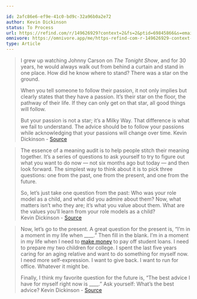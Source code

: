 ```yaml
---

id: 2afc86e6-ef9e-41c0-bd9c-32a96b0a2e72
author: Kevin Dickinson
status: To Process
url: https://refind.com/r/149626929?context=2&fs=2&ptid=69845866&s=email-2402&t=4IEIuDUtOF1-ZJkF-RKp-Q
omnivore: https://omnivore.app/me/https-refind-com-r-149626929-context-2-fs-2-ptid-69845866-s-emai-18bb3caecae
type: Article
---
```



> I grew up watching Johnny Carson on _The Tonight Show_, and for 30 years, he would always walk out from behind a curtain and stand in one place. How did he know where to stand? There was a star on the ground.
> 
> When you tell someone to follow their passion, it not only implies but clearly states that they have a passion. It’s their star on the floor, the pathway of their life. If they can only get on that star, all good things will follow. 
> 
> But your passion is not a star; it’s a Milky Way. That difference is what we fail to understand. The advice should be to follow your passions while acknowledging that your passions will change over time. 
> Kevin Dickinson - [Source](https://refind.com/r/149626929?context=2&fs=2&ptid=69845866&s=email-2402&t=4IEIuDUtOF1-ZJkF-RKp-Q) 


> The essence of a meaning audit is to help people stitch their meaning together. It’s a series of questions to ask yourself to try to figure out what you want to do now — not six months ago but today — and then look forward. The simplest way to think about it is to pick three questions: one from the past, one from the present, and one from the future. 
> 
> So, let’s just take one question from the past: Who was your role model as a child, and what did you admire about them? Now, what matters isn’t who they are; it’s what you value about them. What are the values you’ll learn from your role models as a child?  
> Kevin Dickinson - [Source](https://refind.com/r/149626929?context=2&fs=2&ptid=69845866&s=email-2402&t=4IEIuDUtOF1-ZJkF-RKp-Q) 


> Now, let’s go to the present. A great question for the present is, “I’m in a moment in my life when \_\_\_\_.” Then fill in the blank. I’m in a moment in my life when I need to [make money](https://bigthink.com/the-learning-curve/can-money-buy-happiness/) to pay off student loans. I need to prepare my two children for college. I spent the last five years caring for an aging relative and want to do something for myself now. I need more self-expression. I want to give back. I want to run for office. Whatever it might be.
> 
> Finally, I think my favorite question for the future is, “The best advice I have for myself right now is \_\_\_\_.” Ask yourself: What’s the best advice? 
> Kevin Dickinson - [Source](https://refind.com/r/149626929?context=2&fs=2&ptid=69845866&s=email-2402&t=4IEIuDUtOF1-ZJkF-RKp-Q) 


